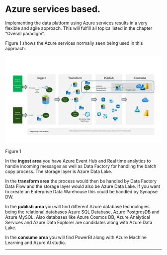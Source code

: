 # Azure services based.

Implementing the data platform using Azure services results in a very flexible and agile approach. This will fulfill all topics listed in the chapter “Overall paradigm”.

Figure 1 shows the Azure services normally seen being used in this approach.

![figure 1](../../images/english/Slide9.JPG)

Figure 1

In the **ingest area** you have Azure Event Hub and Real time analytics to handle incoming messages as well as Data Factory for handling the batch copy process. The storage layer is Azure Data Lake.

In the **transform area** the process would then be handled by Data Factory Data Flow and the storage layer would also be Azure Data Lake. If you want to create an Enterprise Data Warehouse this could be handled by Synapse DW.

In the **publish area** you will find different Azure database technologies being the relational databases Azure SQL Database, Azure PostgresDB and Azure MySQL. Also databases like Azure Cosmos DB, Azure Analytical Services and Azure Data Explorer are candidates along with Azure Data Lake.

In the **consume area** you will find PowerBI along with Azure Machine Learning and Azure AI studio.

---